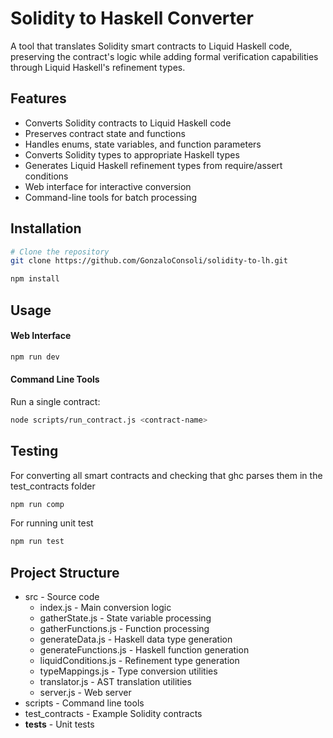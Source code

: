 # Solidity to Haskell Converter

A tool that translates Solidity smart contracts to Liquid Haskell code, preserving the contract's logic while adding formal verification capabilities through Liquid Haskell's refinement types.

## Features

- Converts Solidity contracts to Liquid Haskell code
- Preserves contract state and functions
- Handles enums, state variables, and function parameters
- Converts Solidity types to appropriate Haskell types
- Generates Liquid Haskell refinement types from require/assert conditions
- Web interface for interactive conversion
- Command-line tools for batch processing

## Installation

```bash
# Clone the repository
git clone https://github.com/GonzaloConsoli/solidity-to-lh.git

npm install
```
## Usage
#### Web Interface
```bash
npm run dev
```
#### Command Line Tools
Run a single contract:
```bash
node scripts/run_contract.js <contract-name>
```

## Testing
For converting all smart contracts and checking that ghc parses them in the test_contracts folder
```bash
npm run comp
```
For running unit test
```bash
npm run test
```

## Project Structure

- src - Source code
  - index.js - Main conversion logic
  - gatherState.js - State variable processing
  - gatherFunctions.js - Function processing 
  - generateData.js - Haskell data type generation
  - generateFunctions.js - Haskell function generation
  - liquidConditions.js - Refinement type generation
  - typeMappings.js - Type conversion utilities
  - translator.js - AST translation utilities
  - server.js - Web server
- scripts - Command line tools
- test_contracts - Example Solidity contracts
- __tests__ - Unit tests


